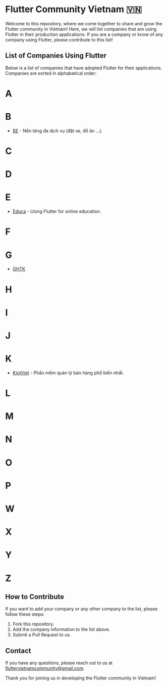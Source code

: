 # Flutter Community Vietnam 🇻🇳

Welcome to this repository, where we come together to share and grow the Flutter community in Vietnam! Here, we will list companies that are using Flutter in their production applications. If you are a company or know of any company using Flutter, please contribute to this list!

## List of Companies Using Flutter

Below is a list of companies that have adopted Flutter for their applications. Companies are sorted in alphabetical order:

# A
   
# B
  - [BE](https://be.com.vn/) - Nền tảng đa dịch vụ (đặt xe, đồ ăn ...).
# C

# D

# E
  - [Educa](https://edupia.vn/) - Using Flutter for online education.

# F

# G
  - [GHTK](https://giaohangtietkiem.vn/)

# H

# I

# J

# K
  - [KiotViet](https://www.kiotviet.vn/) - Phần mềm quản lý bán hàng phổ biến nhất.

# L

# M

# N

# O

# P

# W

# X

# Y

# Z

## How to Contribute

If you want to add your company or any other company to the list, please follow these steps:

1. Fork this repository.
2. Add the company information to the list above.
3. Submit a Pull Request to us.

## Contact

If you have any questions, please reach out to us at [fluttervietnamcommunity@gmail.com](mailto:fluttervietnamcommunity@gmail.com).

Thank you for joining us in developing the Flutter community in Vietnam!
